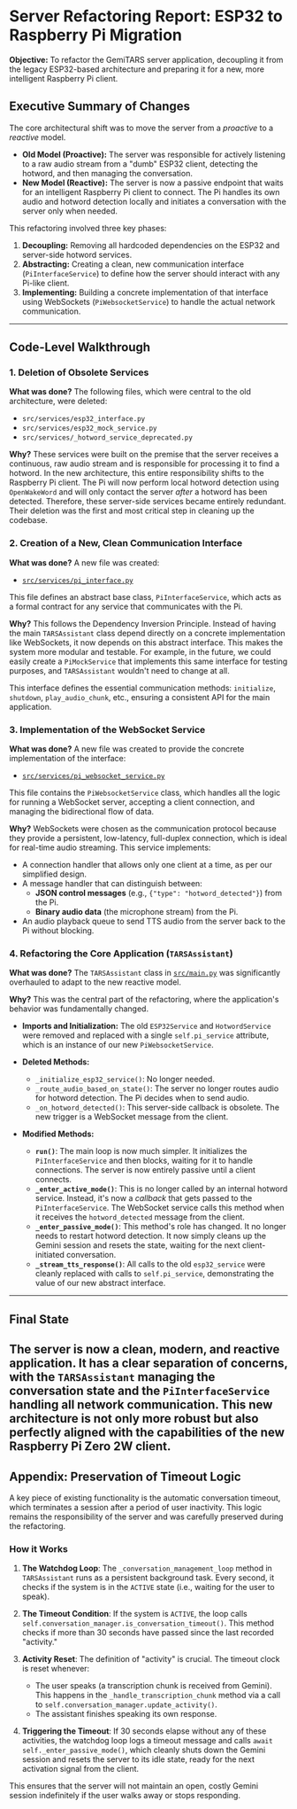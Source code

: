 # Server Refactoring Report: ESP32 to Raspberry Pi Migration

**Objective:** To refactor the GemiTARS server application, decoupling it from the legacy ESP32-based architecture and preparing it for a new, more intelligent Raspberry Pi client.

## Executive Summary of Changes

The core architectural shift was to move the server from a *proactive* to a *reactive* model.

*   **Old Model (Proactive):** The server was responsible for actively listening to a raw audio stream from a "dumb" ESP32 client, detecting the hotword, and then managing the conversation.
*   **New Model (Reactive):** The server is now a passive endpoint that waits for an intelligent Raspberry Pi client to connect. The Pi handles its own audio and hotword detection locally and initiates a conversation with the server only when needed.

This refactoring involved three key phases:
1.  **Decoupling:** Removing all hardcoded dependencies on the ESP32 and server-side hotword services.
2.  **Abstracting:** Creating a clean, new communication interface (`PiInterfaceService`) to define how the server should interact with any Pi-like client.
3.  **Implementing:** Building a concrete implementation of that interface using WebSockets (`PiWebsocketService`) to handle the actual network communication.

---

## Code-Level Walkthrough

### 1. Deletion of Obsolete Services

**What was done?**
The following files, which were central to the old architecture, were deleted:
*   `src/services/esp32_interface.py`
*   `src/services/esp32_mock_service.py`
*   `src/services/_hotword_service_deprecated.py`

**Why?**
These services were built on the premise that the server receives a continuous, raw audio stream and is responsible for processing it to find a hotword. In the new architecture, this entire responsibility shifts to the Raspberry Pi client. The Pi will now perform local hotword detection using `OpenWakeWord` and will only contact the server *after* a hotword has been detected. Therefore, these server-side services became entirely redundant. Their deletion was the first and most critical step in cleaning up the codebase.

### 2. Creation of a New, Clean Communication Interface

**What was done?**
A new file was created:
*   [`src/services/pi_interface.py`](src/services/pi_interface.py)

This file defines an abstract base class, `PiInterfaceService`, which acts as a formal contract for any service that communicates with the Pi.

**Why?**
This follows the Dependency Inversion Principle. Instead of having the main `TARSAssistant` class depend directly on a concrete implementation like WebSockets, it now depends on this abstract interface. This makes the system more modular and testable. For example, in the future, we could easily create a `PiMockService` that implements this same interface for testing purposes, and `TARSAssistant` wouldn't need to change at all.

This interface defines the essential communication methods: `initialize`, `shutdown`, `play_audio_chunk`, etc., ensuring a consistent API for the main application.

### 3. Implementation of the WebSocket Service

**What was done?**
A new file was created to provide the concrete implementation of the interface:
*   [`src/services/pi_websocket_service.py`](src/services/pi_websocket_service.py)

This file contains the `PiWebsocketService` class, which handles all the logic for running a WebSocket server, accepting a client connection, and managing the bidirectional flow of data.

**Why?**
WebSockets were chosen as the communication protocol because they provide a persistent, low-latency, full-duplex connection, which is ideal for real-time audio streaming. This service implements:
*   A connection handler that allows only one client at a time, as per our simplified design.
*   A message handler that can distinguish between:
    *   **JSON control messages** (e.g., `{"type": "hotword_detected"}`) from the Pi.
    *   **Binary audio data** (the microphone stream) from the Pi.
*   An audio playback queue to send TTS audio from the server back to the Pi without blocking.

### 4. Refactoring the Core Application (`TARSAssistant`)

**What was done?**
The `TARSAssistant` class in [`src/main.py`](src/main.py) was significantly overhauled to adapt to the new reactive model.

**Why?**
This was the central part of the refactoring, where the application's behavior was fundamentally changed.

*   **Imports and Initialization:** The old `ESP32Service` and `HotwordService` were removed and replaced with a single `self.pi_service` attribute, which is an instance of our new `PiWebsocketService`.

*   **Deleted Methods:**
    *   `_initialize_esp32_service()`: No longer needed.
    *   `_route_audio_based_on_state()`: The server no longer routes audio for hotword detection. The Pi decides when to send audio.
    *   `_on_hotword_detected()`: This server-side callback is obsolete. The new trigger is a WebSocket message from the client.

*   **Modified Methods:**
    *   **`run()`**: The main loop is now much simpler. It initializes the `PiInterfaceService` and then blocks, waiting for it to handle connections. The server is now entirely passive until a client connects.
    *   **`_enter_active_mode()`**: This is no longer called by an internal hotword service. Instead, it's now a *callback* that gets passed to the `PiInterfaceService`. The WebSocket service calls this method when it receives the `hotword_detected` message from the client.
    *   **`_enter_passive_mode()`**: This method's role has changed. It no longer needs to restart hotword detection. It now simply cleans up the Gemini session and resets the state, waiting for the next client-initiated conversation.
    *   **`_stream_tts_response()`**: All calls to the old `esp32_service` were cleanly replaced with calls to `self.pi_service`, demonstrating the value of our new abstract interface.

---

## Final State

The server is now a clean, modern, and reactive application. It has a clear separation of concerns, with the `TARSAssistant` managing the conversation state and the `PiInterfaceService` handling all network communication. This new architecture is not only more robust but also perfectly aligned with the capabilities of the new Raspberry Pi Zero 2W client.
---

## Appendix: Preservation of Timeout Logic

A key piece of existing functionality is the automatic conversation timeout, which terminates a session after a period of user inactivity. This logic remains the responsibility of the server and was carefully preserved during the refactoring.

### How it Works

1.  **The Watchdog Loop**: The `_conversation_management_loop` method in `TARSAssistant` runs as a persistent background task. Every second, it checks if the system is in the `ACTIVE` state (i.e., waiting for the user to speak).

2.  **The Timeout Condition**: If the system is `ACTIVE`, the loop calls `self.conversation_manager.is_conversation_timeout()`. This method checks if more than 30 seconds have passed since the last recorded "activity."

3.  **Activity Reset**: The definition of "activity" is crucial. The timeout clock is reset whenever:
    *   The user speaks (a transcription chunk is received from Gemini). This happens in the `_handle_transcription_chunk` method via a call to `self.conversation_manager.update_activity()`.
    *   The assistant finishes speaking its own response.

4.  **Triggering the Timeout**: If 30 seconds elapse without any of these activities, the watchdog loop logs a timeout message and calls `await self._enter_passive_mode()`, which cleanly shuts down the Gemini session and resets the server to its idle state, ready for the next activation signal from the client.

This ensures that the server will not maintain an open, costly Gemini session indefinitely if the user walks away or stops responding.